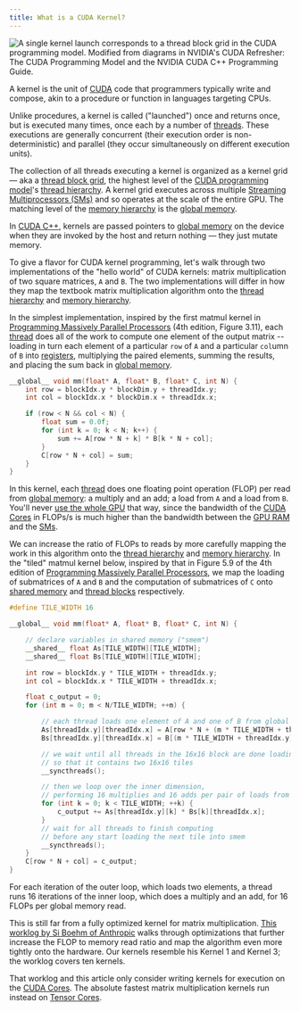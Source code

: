 ```yaml
---
title: What is a CUDA Kernel?
---
```


![A single kernel launch corresponds to a [thread block grid](/gpu-glossary/device-software/thread-block-grid) in the [CUDA programming model](/gpu-glossary/device-software/cuda-programming-model). Modified from diagrams in NVIDIA's [CUDA Refresher: The CUDA Programming Model](https://developer.nvidia.com/blog/cuda-refresher-cuda-programming-model/) and the NVIDIA [CUDA C++ Programming Guide](https://docs.nvidia.com/cuda/cuda-c-programming-guide/index.html#programming-model).](themed-image://cuda-programming-model.svg)

A kernel is the unit of
[CUDA](/gpu-glossary/device-software/cuda-programming-model) code that
programmers typically write and compose, akin to a procedure or function in
languages targeting CPUs.

Unlike procedures, a kernel is called ("launched") once and returns once, but is
executed many times, once each by a number of
[threads](/gpu-glossary/device-software/thread). These executions are generally
concurrent (their execution order is non-deterministic) and parallel (they occur
simultaneously on different execution units).

The collection of all threads executing a kernel is organized as a kernel grid —
aka a [thread block grid](/gpu-glossary/device-software/thread-block-grid), the
highest level of the
[CUDA programming model](/gpu-glossary/device-software/cuda-programming-model)'s
[thread hierarchy](/gpu-glossary/device-software/thread-hierarchy). A kernel
grid executes across multiple
[Streaming Multiprocessors (SMs)](/gpu-glossary/device-hardware/streaming-multiprocessor)
and so operates at the scale of the entire GPU. The matching level of the
[memory hierarchy](/gpu-glossary/device-software/memory-hierarchy) is the
[global memory](/gpu-glossary/device-software/global-memory).

In [CUDA C++](/gpu-glossary/host-software/cuda-c), kernels are passed pointers
to [global memory](/gpu-glossary/device-software/global-memory) on the device
when they are invoked by the host and return nothing — they just mutate memory.

To give a flavor for CUDA kernel programming, let's walk through two
implementations of the "hello world" of CUDA kernels: matrix multiplication of
two square matrices, `A` and `B`. The two implementations will differ in how
they map the textbook matrix multiplication algorithm onto the
[thread hierarchy](/gpu-glossary/device-software/thread-hierarchy) and
[memory hierarchy](/gpu-glossary/device-software/memory-hierarchy).

In the simplest implementation, inspired by the first matmul kernel in
[Programming Massively Parallel Processors](https://www.amazon.com/dp/0323912311)
(4th edition, Figure 3.11), each [thread](/gpu-glossary/device-software/thread)
does all of the work to compute one element of the output matrix -- loading in
turn each element of a particular `row` of `A` and a particular `col`umn of `B`
into [registers](/gpu-glossary/device-software/registers), multiplying the
paired elements, summing the results, and placing the sum back in
[global memory](/gpu-glossary/device-software/global-memory).

```cpp
__global__ void mm(float* A, float* B, float* C, int N) {
    int row = blockIdx.y * blockDim.y + threadIdx.y;
    int col = blockIdx.x * blockDim.x + threadIdx.x;

    if (row < N && col < N) {
        float sum = 0.0f;
        for (int k = 0; k < N; k++) {
            sum += A[row * N + k] * B[k * N + col];
        }
        C[row * N + col] = sum;
    }
}
```

In this kernel, each [thread](/gpu-glossary/device-software/thread) does one
floating point operation (FLOP) per read from
[global memory](/gpu-glossary/device-software/global-memory): a multiply and an
add; a load from `A` and a load from `B`. You'll never
[use the whole GPU](https://modal.com/blog/gpu-utilization-guide) that way,
since the bandwidth of the [CUDA Cores](/gpu-glossary/device-hardware/cuda-core)
in FLOPs/s is much higher than the bandwidth between the
[GPU RAM](/gpu-glossary/device-hardware/gpu-ram) and the
[SMs](/gpu-glossary/device-hardware/streaming-multiprocessor).

We can increase the ratio of FLOPs to reads by more carefully mapping the work
in this algorithm onto the
[thread hierarchy](/gpu-glossary/device-software/thread-hierarchy) and
[memory hierarchy](/gpu-glossary/device-software/memory-hierarchy). In the
"tiled" matmul kernel below, inspired by that in Figure 5.9 of the 4th edition
of
[Programming Massively Parallel Processors](https://www.amazon.com/dp/0323912311),
we map the loading of submatrices of `A` and `B` and the computation of
submatrices of `C` onto
[shared memory](/gpu-glossary/device-software/shared-memory) and
[thread blocks](/gpu-glossary/device-software/thread-block) respectively.

```cpp
#define TILE_WIDTH 16

__global__ void mm(float* A, float* B, float* C, int N) {

    // declare variables in shared memory ("smem")
    __shared__ float As[TILE_WIDTH][TILE_WIDTH];
    __shared__ float Bs[TILE_WIDTH][TILE_WIDTH];

    int row = blockIdx.y * TILE_WIDTH + threadIdx.y;
    int col = blockIdx.x * TILE_WIDTH + threadIdx.x;

    float c_output = 0;
    for (int m = 0; m < N/TILE_WIDTH; ++m) {

        // each thread loads one element of A and one of B from global memory into smem
        As[threadIdx.y][threadIdx.x] = A[row * N + (m * TILE_WIDTH + threadIdx.x)];
        Bs[threadIdx.y][threadIdx.x] = B[(m * TILE_WIDTH + threadIdx.y) * N + col];

        // we wait until all threads in the 16x16 block are done loading into smem
        // so that it contains two 16x16 tiles
        __syncthreads();

        // then we loop over the inner dimension,
        // performing 16 multiplies and 16 adds per pair of loads from global memory
        for (int k = 0; k < TILE_WIDTH; ++k) {
            c_output += As[threadIdx.y][k] * Bs[k][threadIdx.x];
        }
        // wait for all threads to finish computing
        // before any start loading the next tile into smem
        __syncthreads();
    }
    C[row * N + col] = c_output;
}
```

For each iteration of the outer loop, which loads two elements, a thread runs 16
iterations of the inner loop, which does a multiply and an add, for 16 FLOPs per
global memory read.

This is still far from a fully optimized kernel for matrix multiplication.
[This worklog by Si Boehm of Anthropic](https://siboehm.com/articles/22/CUDA-MMM)
walks through optimizations that further increase the FLOP to memory read ratio
and map the algorithm even more tightly onto the hardware. Our kernels resemble
his Kernel 1 and Kernel 3; the worklog covers ten kernels.

That worklog and this article only consider writing kernels for execution on the
[CUDA Cores](/gpu-glossary/device-hardware/cuda-core). The absolute fastest
matrix multiplication kernels run instead on
[Tensor Cores](/gpu-glossary/device-hardware/tensor-core).
